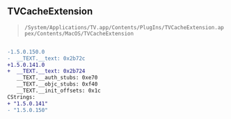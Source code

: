 ## TVCacheExtension

> `/System/Applications/TV.app/Contents/PlugIns/TVCacheExtension.appex/Contents/MacOS/TVCacheExtension`

```diff

-1.5.0.150.0
-  __TEXT.__text: 0x2b72c
+1.5.0.141.0
+  __TEXT.__text: 0x2b724
   __TEXT.__auth_stubs: 0xe70
   __TEXT.__objc_stubs: 0xf40
   __TEXT.__init_offsets: 0x1c
CStrings:
+ "1.5.0.141"
- "1.5.0.150"

```
